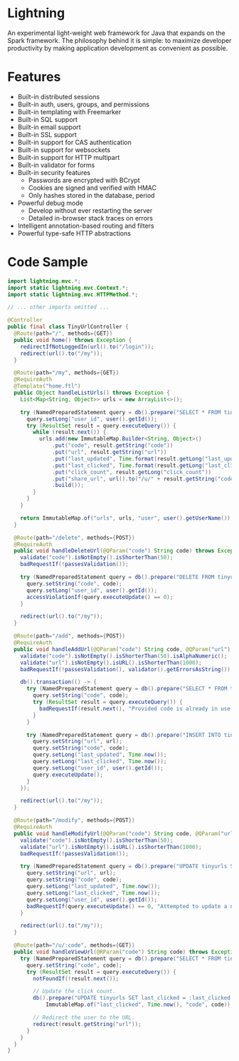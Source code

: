 # Lightning

An experimental light-weight web framework for Java that expands on the Spark framework. The philosophy behind it is simple: to maximize developer productivity by making application development as convenient as possible.

# Features

  - Built-in distributed sessions
  - Built-in auth, users, groups, and permissions
  - Built-in templating with Freemarker
  - Built-in SQL support
  - Built-in email support
  - Built-in SSL support
  - Built-in support for CAS authentication
  - Built-in support for websockets
  - Built-in support for HTTP multipart
  - Built-in validator for forms
  - Built-in security features
    - Passwords are encrypted with BCrypt
    - Cookies are signed and verified with HMAC
    - Only hashes stored in the database, period
  - Powerful debug mode
    - Develop without ever restarting the server
    - Detailed in-browser stack traces on errors
  - Intelligent annotation-based routing and filters
  - Powerful type-safe HTTP abstractions

# Code Sample

```java
import lightning.mvc.*;
import static lightning.mvc.Context.*;
import static lightning.mvc.HTTPMethod.*;

// ... other imports omitted ...

@Controller
public final class TinyUrlController {
  @Route(path="/", methods={GET})
  public void home() throws Exception {
    redirectIfNotLoggedIn(url().to("/login"));
    redirect(url().to("/my"));
  }

  @Route(path="/my", methods={GET})
  @RequireAuth
  @Template("home.ftl")
  public Object handleListUrls() throws Exception {
    List<Map<String, Object>> urls = new ArrayList<>();

    try (NamedPreparedStatement query = db().prepare("SELECT * FROM tinyurls WHERE user_id = :user_id;")) {
      query.setLong("user_id", user().getId());
      try (ResultSet result = query.executeQuery()) {
        while (result.next()) {
          urls.add(new ImmutableMap.Builder<String, Object>()
              .put("code", result.getString("code"))
              .put("url", result.getString("url"))
              .put("last_updated", Time.format(result.getLong("last_updated")))
              .put("last_clicked", Time.format(result.getLong("last_clicked")))
              .put("click_count", result.getLong("click_count"))
              .put("share_url", url().to("/u/" + result.getString("code")))
              .build());
        }
      }
    }

    return ImmutableMap.of("urls", urls, "user", user().getUserName());
  }

  @Route(path="/delete", methods={POST})
  @RequireAuth
  public void handleDeleteUrl(@QParam("code") String code) throws Exception {
    validate("code").isNotEmpty().isShorterThan(50);
    badRequestIf(!passesValidation());

    try (NamedPreparedStatement query = db().prepare("DELETE FROM tinyurls WHERE code = :code AND user_id = :user_id;")) {
      query.setString("code", code);
      query.setLong("user_id", user().getId());
      accessViolationIf(query.executeUpdate() == 0);
    }

    redirect(url().to("/my"));
  }

  @Route(path="/add", methods={POST})
  @RequireAuth
  public void handleAddUrl(@QParam("code") String code, @QParam("url") String url) throws Exception {
    validate("code").isNotEmpty().isShorterThan(50).isAlphaNumeric();
    validate("url").isNotEmpty().isURL().isShorterThan(1000);
    badRequestIf(!passesValidation(), validator().getErrorsAsString());

    db().transaction(() -> {
      try (NamedPreparedStatement query = db().prepare("SELECT * FROM tinyurls WHERE code = :code;")) {
        query.setString("code", code);
        try (ResultSet result = query.executeQuery()) {
          badRequestIf(result.next(), "Provided code is already in use.");
        }
      }

      try (NamedPreparedStatement query = db().prepare("INSERT INTO tinyurls (url, code, last_updated, last_clicked, user_id) VALUES (:url, :code, :last_updated, :last_clicked, :user_id);")) {
        query.setString("url", url);
        query.setString("code", code);
        query.setLong("last_updated", Time.now());
        query.setLong("last_clicked", Time.now());
        query.setLong("user_id", user().getId());
        query.executeUpdate();
      }
    });

    redirect(url().to("/my"));
  }

  @Route(path="/modify", methods={POST})
  @RequireAuth
  public void handleModifyUrl(@QParam("code") String code, @QParam("url") String url) throws Exception {
    validate("code").isNotEmpty().isShorterThan(50);
    validate("url").isNotEmpty().isURL().isShorterThan(1000);
    badRequestIf(!passesValidation());

    try (NamedPreparedStatement query = db().prepare("UPDATE tinyurls SET url = :url, last_updated = :last_updated, last_clicked = :last_clicked WHERE code = :code AND user_id = :user_id;")) {
      query.setString("url", url);
      query.setString("code", code);
      query.setLong("last_updated", Time.now());
      query.setLong("last_clicked", Time.now());
      query.setLong("user_id", user().getId());
      badRequestIf(query.executeUpdate() == 0, "Attempted to update a non-existent or not owned code.");
    }

    redirect(url().to("/my"));
  }

  @Route(path="/u/:code", methods={GET})
  public void handleViewUrl(@RParam("code") String code) throws Exception {
    try (NamedPreparedStatement query = db().prepare("SELECT * FROM tinyurls WHERE code = :code;")) {
      query.setString("code", code);
      try (ResultSet result = query.executeQuery()) {
        notFoundIf(!result.next());

        // Update the click count.
        db().prepare("UPDATE tinyurls SET last_clicked = :last_clicked, click_count = click_count + 1 WHERE code = :code;",
            ImmutableMap.of("last_clicked", Time.now(), "code", code)).executeUpdateAndClose();

        // Redirect the user to the URL.
        redirect(result.getString("url"));
      }
    }
  }
}
```

